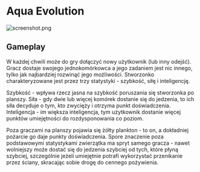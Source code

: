 Aqua Evolution
================

![screenshot.png]()

Gameplay
--------

W każdej chwili może do gry dołączyć nowy użytkownik (lub inny odejść). Gracz dostaje swojego jednokomórkowca a jego zadaniem jest nic innego, tylko jak najbardziej rozwinąć jego możliwości.
Stworzonko charakteryzowane jest przez trzy statystyki - szybkość, siłę i inteligencję.

Szybkość - wpływa rzecz jasna na szybkość poruszania się stworzonka po planszy.
Siła - gdy dwie lub więcej komórek dostanie się do jedzenia, to ich siła decyduje o tym, kto zwycięży i otrzyma punkt doświadczenia.
Inteligencja - im większa inteligencja, tym użytkownik dostanie więcej punktów umiejętności do rozdysponowania co poziom.

Poza graczami na planszy pojawia się żółty plankton - to on, a dokładniej pożarcie go daje punkty doświadczenia. Spore znaczenie poza podstawowymi statystykami zwierzątka ma spryt samego gracza - nawet wolniejszy może dostać się do jedzenia szybciej od tych, które płyną szybciej, szczególnie jeżeli umiejętnie potrafi wykorzystać przenikanie przez ściany, skracając sobie drogę do cennego pożywienia.
